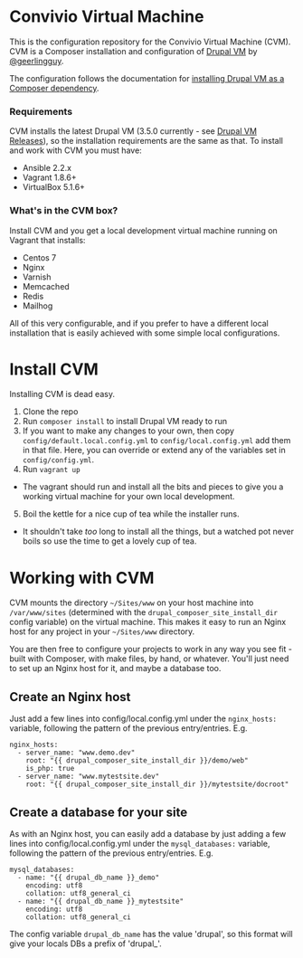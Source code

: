 # Convivio Virtual Machine

This is the configuration repository for the Convivio Virtual Machine (CVM). CVM is a Composer installation and configuration of [Drupal VM](https://github.com/geerlingguy/drupal-vm) by [@geerlingguy](https://github.com/geerlingguy).

The configuration follows the documentation for [installing Drupal VM as a Composer dependency](http://docs.drupalvm.com/en/latest/other/drupalvm-composer-dependency/).

### Requirements

CVM installs the latest Drupal VM (3.5.0 currently - see [Drupal VM Releases](https://github.com/geerlingguy/drupal-vm/releases)), so the installation requirements are the same as that. To install and work with CVM you must have:

- Ansible 2.2.x
- Vagrant 1.8.6+
- VirtualBox 5.1.6+

### What's in the CVM box?

Install CVM and you get a local development virtual machine running on Vagrant that installs:

- Centos 7
- Nginx
- Varnish
- Memcached
- Redis
- Mailhog

All of this very configurable, and if you prefer to have a different local installation that is easily achieved with some simple local configurations.

# Install CVM

Installing CVM is dead easy.

1. Clone the repo
2. Run `composer install` to install Drupal VM ready to run
3. If you want to make any changes to your own, then copy `config/default.local.config.yml` to `config/local.config.yml` add them in that file. Here, you can override or extend any of the variables set in `config/config.yml`.
4. Run `vagrant up`
  - The vagrant should run and install all the bits and pieces to give you a working virtual machine for your own local development.
5. Boil the kettle for a nice cup of tea while the installer runs.
  - It shouldn't take _too_ long to install all the things, but a watched pot never boils so use the time to get a lovely cup of tea.

# Working with CVM

CVM mounts the directory `~/Sites/www` on your host machine into `/var/www/sites` (determined with the `drupal_composer_site_install_dir` config variable) on the virtual machine. This makes it easy to run an Nginx host for any project in your `~/Sites/www` directory.

You are then free to configure your projects to work in any way you see fit - built with Composer, with make files, by hand, or whatever. You'll just need to set up an Nginx host for it, and maybe a database too.

## Create an Nginx host

Just add a few lines into config/local.config.yml under the `nginx_hosts:` variable, following the pattern of the previous entry/entries. E.g.

```
nginx_hosts:
  - server_name: "www.demo.dev"
    root: "{{ drupal_composer_site_install_dir }}/demo/web"
    is_php: true
  - server_name: "www.mytestsite.dev"
    root: "{{ drupal_composer_site_install_dir }}/mytestsite/docroot"
```

## Create a database for your site

As with an Nginx host, you can easily add a database by just adding a few lines into config/local.config.yml under the `mysql_databases:` variable, following the pattern of the previous entry/entries. E.g.

```
mysql_databases:
  - name: "{{ drupal_db_name }}_demo"
    encoding: utf8
    collation: utf8_general_ci
  - name: "{{ drupal_db_name }}_mytestsite"
    encoding: utf8
    collation: utf8_general_ci
```

The config variable `drupal_db_name` has the value 'drupal', so this format will give your locals DBs a prefix of 'drupal_'.
